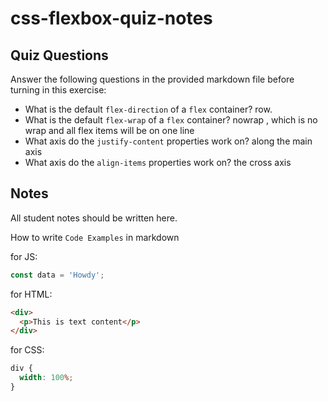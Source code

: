 # css-flexbox-quiz-notes

## Quiz Questions

Answer the following questions in the provided markdown file before turning in this exercise:

- What is the default `flex-direction` of a `flex` container?
  row.
- What is the default `flex-wrap` of a `flex` container?
  nowrap , which is no wrap and all flex items will be on one line
- What axis do the `justify-content` properties work on?
  along the main axis
- What axis do the `align-items` properties work on?
  the cross axis

## Notes

All student notes should be written here.

How to write `Code Examples` in markdown

for JS:

```javascript
const data = 'Howdy';
```

for HTML:

```html
<div>
  <p>This is text content</p>
</div>
```

for CSS:

```css
div {
  width: 100%;
}
```
